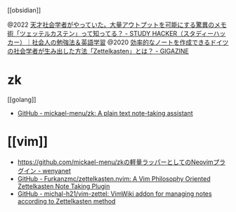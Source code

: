 [[obsidian]]

@2022 [天才社会学者がやっていた。大量アウトプットを可能にする驚異のメモ術「ツェッテルカステン」って知ってる？ - STUDY HACKER（スタディーハッカー）｜社会人の勉強法＆英語学習](https://studyhacker.net/memo-zettelkasten)
@2020 [効率的なノートを作成できるドイツの社会学者が生み出した方法「Zettelkasten」とは？ - GIGAZINE](https://gigazine.net/news/20200604-zettelkasten-note/)

# zk
[[golang]]
- [GitHub - mickael-menu/zk: A plain text note-taking assistant](https://github.com/mickael-menu/zk)

# [[vim]]
- [https://github.com/mickael-menu/zkの軽量ラッパーとしてのNeovimプラグイン - wenyanet](https://www.wenyanet.com/opensource/ja/6117f9246b7464440144ffcb.html)
- [GitHub - Furkanzmc/zettelkasten.nvim: A Vim Philosophy Oriented Zettelkasten Note Taking Plugin](https://github.com/Furkanzmc/zettelkasten.nvim)
- [GitHub - michal-h21/vim-zettel: VimWiki addon for managing notes according to Zettelkasten method](https://github.com/michal-h21/vim-zettel)
